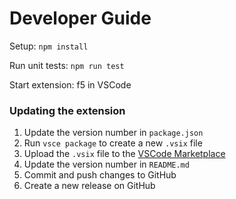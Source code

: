 # Developer Guide

Setup: `npm install`

Run unit tests: `npm run test`

Start extension: f5 in VSCode

### Updating the extension

1. Update the version number in `package.json`
2. Run `vsce package` to create a new `.vsix` file
3. Upload the `.vsix` file to the [VSCode Marketplace](https://marketplace.visualstudio.com/manage/publishers/bradymholt)
4. Update the version number in `README.md`
5. Commit and push changes to GitHub
6. Create a new release on GitHub

